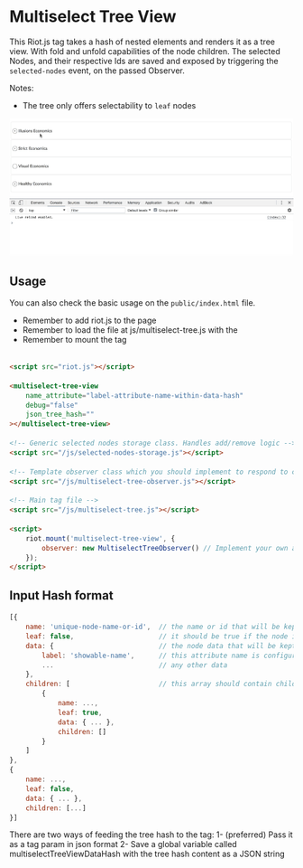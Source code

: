# Multiselect Tree View

This Riot.js tag takes a hash of nested elements and renders it as a tree view. With fold and unfold capabilities of the node children. The selected Nodes, and their respective Ids are saved and exposed by triggering the `selected-nodes` event, on the passed Observer.

Notes:
- The tree only offers selectability to `leaf` nodes
 
![Screencast demo of the tag](/doc-screencast-demo.gif?raw=true "Screencast demo")

## Usage

You can also check the basic usage on the `public/index.html` file.

- Remember to add riot.js to the page
- Remember to load the file at js/multiselect-tree.js with the <script></script>
- Remember to mount the tag

```html

<script src="riot.js"></script>

<multiselect-tree-view
    name_attribute="label-attribute-name-within-data-hash"
    debug="false"
    json_tree_hash=""
></multiselect-tree-view>

<!-- Generic selected nodes storage class. Handles add/remove logic -->
<script src="/js/selected-nodes-storage.js"></script>

<!-- Template observer class which you should implement to respond to callbacks -->
<script src="/js/multiselect-tree-observer.js"></script>

<!-- Main tag file -->
<script src="/js/multiselect-tree.js"></script>

<script>
    riot.mount('multiselect-tree-view', { 
        observer: new MultiselectTreeObserver() // Implement your own and/or change the class name!!
    });
</script>
```

## Input Hash format

```javascript
[{
    name: 'unique-node-name-or-id',  // the name or id that will be kept and returned when selected
    leaf: false,                     // it should be true if the node is a leaf
    data: {                          // the node data that will be kept and returned when selected
        label: 'showable-name',      // this attribute name is configurable, its value will be shown in the list
        ...                          // any other data
    },
    children: [                      // this array should contain child nodes with the same format as above
        {
            name: ...,
            leaf: true,
            data: { ... },
            children: []
        }
    ]
},
{
    name: ...,
    leaf: false,
    data: { ... },
    children: [...]
}]
```

There are two ways of feeding the tree hash to the tag:
1- (preferred) Pass it as a tag param in json format
2- Save a global variable called multiselectTreeViewDataHash with the tree hash content as a JSON string